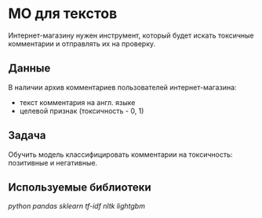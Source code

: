 # МО для текстов

Интернет-магазину нужен инструмент, который будет искать токсичные комментарии и отправлять их на проверку.

## Данные

В наличии архив комментариев пользователей интернет-магазина:
- текст комментария на англ. языке
- целевой признак (токсичность - 0, 1)


## Задача

Обучить модель классифицировать комментарии на токсичность: позитивные и негативные.  

## Используемые библиотеки
*python pandas sklearn tf-idf nltk lightgbm*
